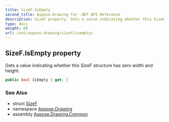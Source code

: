 ```yaml
---
title: SizeF.IsEmpty
second_title: Aspose.Drawing for .NET API Reference
description: SizeF property. Gets a value indicating whether this SizeF structure has zero width and height
type: docs
weight: 60
url: /net/aspose.drawing/sizef/isempty/
---
```

## SizeF.IsEmpty property

Gets a value indicating whether this SizeF structure has zero width and height.

```csharp
public bool IsEmpty { get; }
```

### See Also

* struct [SizeF](../)
* namespace [Aspose.Drawing](../../sizef/)
* assembly [Aspose.Drawing.Common](../../../)


